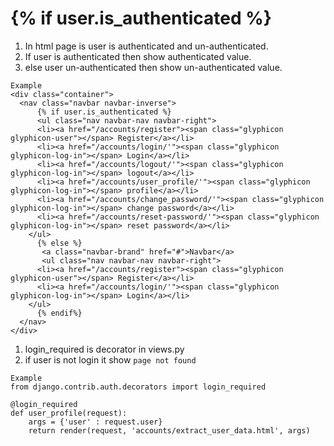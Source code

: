 # {% if user.is_authenticated %}   
1. In html page is user is authenticated and un-authenticated.     
2. If user is authenticated then show authenticated value.   
3. else user un-authenticated then show un-authenticated value.  
```` 
Example  
<div class="container">
  <nav class="navbar navbar-inverse">
      {% if user.is_authenticated %}
      <ul class="nav navbar-nav navbar-right">
      <li><a href="/accounts/register"><span class="glyphicon glyphicon-user"></span> Register</a></li>
      <li><a href="/accounts/login/'"><span class="glyphicon glyphicon-log-in"></span> Login</a></li>
      <li><a href="/accounts/logout/'"><span class="glyphicon glyphicon-log-in"></span> logout</a></li>
      <li><a href="/accounts/user_profile/'"><span class="glyphicon glyphicon-log-in"></span> profile</a></li>
      <li><a href="/accounts/change_password/'"><span class="glyphicon glyphicon-log-in"></span> change password</a></li>
      <li><a href="/accounts/reset-password/'"><span class="glyphicon glyphicon-log-in"></span> reset password</a></li>
    </ul>
      {% else %}
       <a class="navbar-brand" href="#">Navbar</a>
       <ul class="nav navbar-nav navbar-right">
      <li><a href="/accounts/register"><span class="glyphicon glyphicon-user"></span> Register</a></li>
      <li><a href="/accounts/login/'"><span class="glyphicon glyphicon-log-in"></span> Login</a></li>
    </ul>
      {% endif%}
  </nav>
</div>
```` 
1. login_required is decorator in views.py 
2. if user is not login it show `page not found `
``` 
Example 
from django.contrib.auth.decorators import login_required 

@login_required
def user_profile(request):
    args = {'user' : request.user}
    return render(request, 'accounts/extract_user_data.html', args)
```